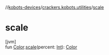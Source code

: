 //[kobots-devices](../../index.md)/[crackers.kobots.utilities](index.md)/[scale](scale.md)

# scale

[jvm]\
fun [Color](https://docs.oracle.com/javase/8/docs/api/java/awt/Color.html).[scale](scale.md)(percent: [Int](https://kotlinlang.org/api/latest/jvm/stdlib/kotlin/-int/index.html)): [Color](https://docs.oracle.com/javase/8/docs/api/java/awt/Color.html)
